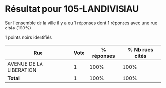 # Résultat pour 105-LANDIVISIAU

Sur l'ensemble de la ville il y a eu 1 réponses dont 1 réponses avec une rue citée (100%)

1 points noirs identifiés

| Rue | Vote | % réponses | % Nb rues cités|
|-----|------|------------|----------------|
| AVENUE DE LA LIBERATION | 1 | 100% | 100%|
| **Total** | 1 | 100% | 100%|
